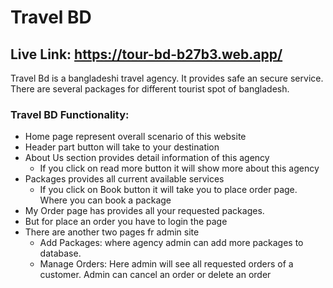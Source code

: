 # Travel BD

## Live Link: https://tour-bd-b27b3.web.app/

Travel Bd is a bangladeshi travel agency. It provides safe an secure service. There are several packages for different tourist spot of bangladesh.

### Travel BD Functionality:

- Home page represent overall scenario of this website
- Header part button will take to your destination
- About Us section provides detail information of this agency
  - If you click on read more button it will show more about this agency
- Packages provides all current available services
  - If you click on Book button it will take you to place order page. Where you can book a package
- My Order page has provides all your requested packages.
- But for place an order you have to login the page
- There are another two pages fr admin site
  - Add Packages: where agency admin can add more packages to database.
  - Manage Orders: Here admin will see all requested orders of a customer. Admin can cancel an order or delete an order
